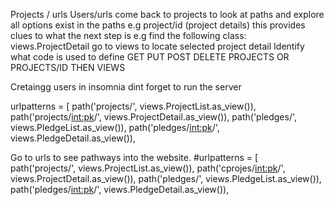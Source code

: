 
Projects / urls
Users/urls
come back to projects to look at paths and explore all options exist in the paths e.g project/id
(project details)
this provides clues to what the next step is e.g find the following class: views.ProjectDetail
go to views to locate selected project detail
Identify what code is used to define GET PUT POST DELETE
PROJECTS OR PROJECTS/ID THEN VIEWS

Cretaingg users in insomnia
dint forget to run the server

urlpatterns = [
    path('projects/', views.ProjectList.as_view()),
    path('projects/<int:pk>/', views.ProjectDetail.as_view()),
    path('pledges/', views.PledgeList.as_view()),
    path('pledges/<int:pk>/', views.PledgeDetail.as_view()),


Go to urls to see pathways into the website.
#urlpatterns = [
    path('projects/', views.ProjectList.as_view()),
    path('cprojes/<int:pk>/', views.ProjectDetail.as_view()),
    path('pledges/', views.PledgeList.as_view()),
    path('pledges/<int:pk>/', views.PledgeDetail.as_view()),